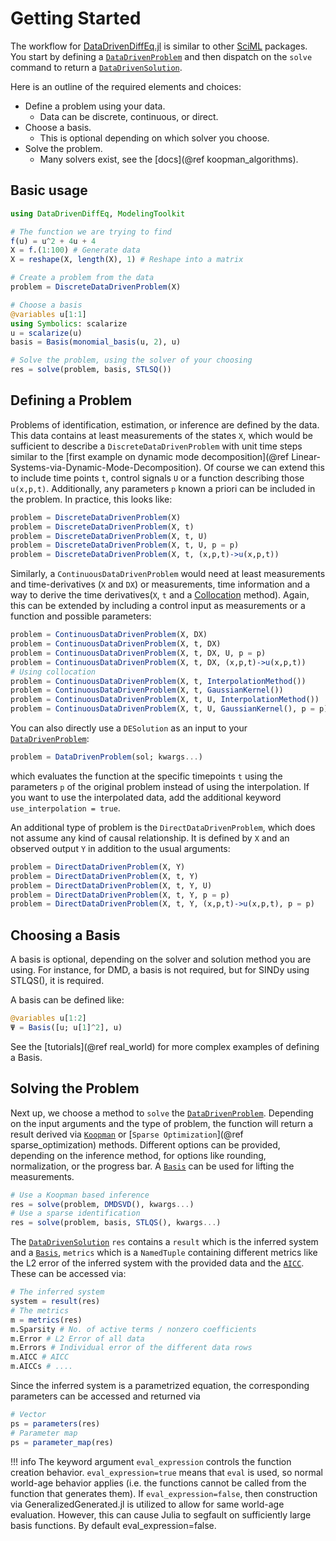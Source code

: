 # Getting Started

The workflow for [DataDrivenDiffEq.jl](https://github.com/SciML/DataDrivenDiffEq.jl) is similar to other [SciML](https://sciml.ai/) packages. You start by defining a [`DataDrivenProblem`](@ref) and then dispatch on the `solve` command to return a [`DataDrivenSolution`](@ref).

Here is an outline of the required elements and choices:
+ Define a problem using your data.
    + Data can be discrete, continuous, or direct.
+ Choose a basis.
    + This is optional depending on which solver you choose.
+ Solve the problem.
    + Many solvers exist, see the [docs](@ref koopman_algorithms).

## Basic usage

```julia
using DataDrivenDiffEq, ModelingToolkit

# The function we are trying to find
f(u) = u^2 + 4u + 4
X = f.(1:100) # Generate data
X = reshape(X, length(X), 1) # Reshape into a matrix

# Create a problem from the data
problem = DiscreteDataDrivenProblem(X)

# Choose a basis
@variables u[1:1]
using Symbolics: scalarize
u = scalarize(u)
basis = Basis(monomial_basis(u, 2), u)

# Solve the problem, using the solver of your choosing
res = solve(problem, basis, STLSQ())
```

## Defining a Problem

Problems of identification, estimation, or inference are defined by the data. This data contains at least measurements of the states `X`, which would be sufficient to describe a `DiscreteDataDrivenProblem` with unit time steps similar to the [first example on dynamic mode decomposition](@ref Linear-Systems-via-Dynamic-Mode-Decomposition). Of course we can extend this to include time points `t`, control signals `U` or a function describing those `u(x,p,t)`. Additionally, any parameters `p` known a priori can be included in the problem. In practice, this looks like:

```julia
problem = DiscreteDataDrivenProblem(X)
problem = DiscreteDataDrivenProblem(X, t)
problem = DiscreteDataDrivenProblem(X, t, U)
problem = DiscreteDataDrivenProblem(X, t, U, p = p)
problem = DiscreteDataDrivenProblem(X, t, (x,p,t)->u(x,p,t))
```

Similarly, a `ContinuousDataDrivenProblem` would need at least measurements and time-derivatives (`X` and `DX`) or measurements, time information and a way to derive the time derivatives(`X`, `t` and a [Collocation](@ref) method). Again, this can be extended by including a control input as measurements or a function and possible parameters:

```julia
problem = ContinuousDataDrivenProblem(X, DX)
problem = ContinuousDataDrivenProblem(X, t, DX)
problem = ContinuousDataDrivenProblem(X, t, DX, U, p = p)
problem = ContinuousDataDrivenProblem(X, t, DX, (x,p,t)->u(x,p,t))
# Using collocation
problem = ContinuousDataDrivenProblem(X, t, InterpolationMethod())
problem = ContinuousDataDrivenProblem(X, t, GaussianKernel())
problem = ContinuousDataDrivenProblem(X, t, U, InterpolationMethod())
problem = ContinuousDataDrivenProblem(X, t, U, GaussianKernel(), p = p)
```

You can also directly use a `DESolution` as an input to your [`DataDrivenProblem`](@ref):

```julia
problem = DataDrivenProblem(sol; kwargs...)
```

which evaluates the function at the specific timepoints `t` using the parameters `p` of the original problem instead of
using the interpolation. If you want to use the interpolated data, add the additional keyword `use_interpolation = true`.

An additional type of problem is the `DirectDataDrivenProblem`, which does not assume any kind of causal relationship. It is defined by `X` and an observed output `Y` in addition to the usual arguments:

```julia
problem = DirectDataDrivenProblem(X, Y)
problem = DirectDataDrivenProblem(X, t, Y)
problem = DirectDataDrivenProblem(X, t, Y, U)
problem = DirectDataDrivenProblem(X, t, Y, p = p)
problem = DirectDataDrivenProblem(X, t, Y, (x,p,t)->u(x,p,t), p = p)
```

## Choosing a Basis

A basis is optional, depending on the solver and solution method you are using. For instance, for DMD, a basis is not required, but for SINDy using STLQS(), it is required.

A basis can be defined like:
```julia
@variables u[1:2]
Ψ = Basis([u; u[1]^2], u)
```

See the [tutorials](@ref real_world) for more complex examples of defining a Basis.

## Solving the Problem

Next up, we choose a method to `solve` the [`DataDrivenProblem`](@ref). Depending on the input arguments and the type of problem, the function will return a result derived via [`Koopman`](@ref) or [`Sparse Optimization`](@ref sparse_optimization) methods. Different options can be provided, depending on the inference method, for options like rounding, normalization, or the progress bar. A [`Basis`](@ref) can be used for lifting the measurements.

```julia
# Use a Koopman based inference
res = solve(problem, DMDSVD(), kwargs...)
# Use a sparse identification
res = solve(problem, basis, STLQS(), kwargs...)
```

The [`DataDrivenSolution`](@ref) `res` contains a `result` which is the inferred system and a [`Basis`](@ref), `metrics` which is a `NamedTuple` containing different metrics like the L2 error of the inferred system with the provided data and the [`AICC`](@ref). These can be accessed via:

```julia
# The inferred system
system = result(res)
# The metrics
m = metrics(res)
m.Sparsity # No. of active terms / nonzero coefficients
m.Error # L2 Error of all data
m.Errors # Individual error of the different data rows
m.AICC # AICC
m.AICCs # ....
```

Since the inferred system is a parametrized equation, the corresponding parameters can be accessed and returned via

```julia
# Vector
ps = parameters(res)
# Parameter map
ps = parameter_map(res)
```

!!! info
    The keyword argument `eval_expression` controls the function creation
    behavior. `eval_expression=true` means that `eval` is used, so normal
    world-age behavior applies (i.e. the functions cannot be called from
    the function that generates them). If `eval_expression=false`,
    then construction via GeneralizedGenerated.jl is utilized to allow for
    same world-age evaluation. However, this can cause Julia to segfault
    on sufficiently large basis functions. By default eval_expression=false.
